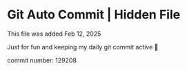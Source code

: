 # Git Auto Commit | Hidden File

This file was added Feb 12, 2025

Just for fun and keeping my daily git commit active 🤪

commit number: 129208
